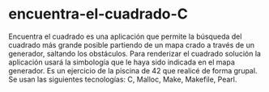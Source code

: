 # encuentra-el-cuadrado-C
Encuentra el cuadrado es una aplicación que permite la búsqueda del cuadrado más grande posible partiendo de un mapa crado a través de un generador, saltando los obstáculos.  Para renderizar el cuadrado solución la aplicación usará la simbología que le haya sido indicada en el mapa generador. Es un ejercicio de la piscina de 42 que realicé de forma grupal. Se usan las siguientes tecnologías: C, Malloc, Make, Makefile, Pearl.
